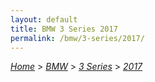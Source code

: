 ```yaml
---
layout: default
title: BMW 3 Series 2017
permalink: /bmw/3-series/2017/
---
```

[*Home*](/) > [*BMW*](/bmw/) > [*3 Series*](/bmw/3-series/) > [*2017*](/bmw/3-series/2017/)
